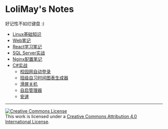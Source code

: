 # LoliMay's Notes

好记性不如烂键盘 :)

* [Linux基础知识](linux.md)
* [Web笔记](web.md)
* [React学习笔记](react.md)
* [SQL Server实战](database.md)
* [Nginx配置笔记](nginx.md)
* [C#实战](/csharp/)
    * [校园网自动登录](csharp/lolicampus.md)
    * [班级自习时间图表生成器](csharp/cstcc.md)
    * [滑屏关机](csharp/slideToShutDown.md)
    * [自启管理器](csharp/startUpAsAdmin.md)
    * [安速](csharp/anspeed.md)

<hr>
<a rel="license" href="http://creativecommons.org/licenses/by/4.0/"><img alt="Creative Commons License" style="border-width:0" src="https://i.creativecommons.org/l/by/4.0/88x31.png" /></a><br />This work is licensed under a <a rel="license" href="http://creativecommons.org/licenses/by/4.0/">Creative Commons Attribution 4.0 International License</a>.